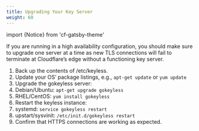 ```yaml
---
title: Upgrading Your Key Server
weight: 60
---
```


import {Notice} from 'cf-gatsby-theme'

<Notice type="warning">

If you are running in a high availability configuration, you should make sure to upgrade one server at a time as new TLS connections will fail to terminate at Cloudflare’s edge without a functioning key server.
</Notice>

1. Back up the contents of /etc/keyless.
2. Update your OS’ package listings, e.g., `apt-get update` or `yum update`
3. Upgrade the gokeyless server:
  1. Debian/Ubuntu: `apt-get upgrade gokeyless`
  2. RHEL/CentOS: `yum install gokeyless`
4. Restart the keyless instance:
  1. systemd: `service gokeyless restart`
  2. upstart/sysvinit: `/etc/init.d/gokeyless restart`
5. Confirm that HTTPS connections are working as expected.
